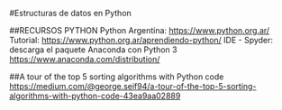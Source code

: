 #Estructuras de datos en Python

##RECURSOS PYTHON
Python Argentina: https://www.python.org.ar/
Tutorial: https://www.python.org.ar/aprendiendo-python/
IDE - Spyder: descarga el paquete Anaconda con Python 3  https://www.anaconda.com/distribution/


##A tour of the top 5 sorting algorithms with Python code
https://medium.com/@george.seif94/a-tour-of-the-top-5-sorting-algorithms-with-python-code-43ea9aa02889

